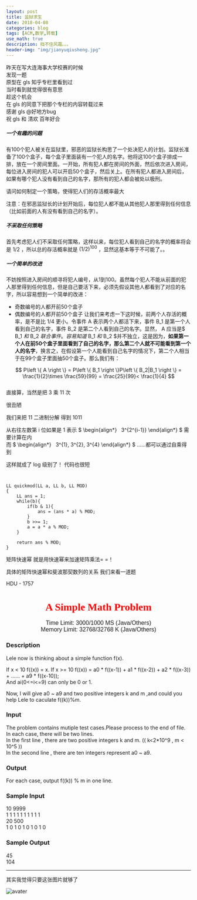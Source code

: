 ```yaml
---
layout: post
title: 监狱求生
date: 2018-04-08
categories: blog
tags: [ACM,数学,转载]
use_math: true
description: 挡不住风霜。。。
header-img: "img/jianyuqiusheng.jpg"
---
```


昨天在写大连海事大学校赛的时候<br>
发现一题<br>
原型在 gls 知乎专栏里看到过<br>
当时看到就觉得很有意思<br>
趁这个机会<br>
在 gls 的同意下把那个专栏的内容转载过来<br>
感谢 gls @好地方bug<br>
祝 gls 和 清欢 百年好合<br>



##### 一个有趣的问题
有100个犯人被关在监狱里，邪恶的监狱长构思了一个处决犯人的计划。监狱长准备了100个盒子，每个盒子里面装有一个犯人的名字。他将这100个盒子排成一排，放在一个房间里面。一开始，所有犯人都在房间的外面，然后依次进入房间，每位进入房间的犯人可以开启50个盒子，然后关上。在所有犯人都进入房间后，如果有哪个犯人没有看到自己的名字，那所有的犯人都会被处以极刑。

请问如何制定一个策略，使得犯人们的存活概率最大

注意：在邪恶监狱长的计划开始后，每位犯人都不能从其他犯人那里得到任何信息（比如前面的人有没有看到自己的名字）。




##### 不采取任何策略
首先考虑犯人们不采取任何策略，这样以来，每位犯人看到自己的名字的概率将会是 1/2 ，所以总的存活概率就是 $(1/2)^{100}$ ，显然这基本等于不可能了。。




##### 一个简单的改进
不妨按照进入房间的顺寻将犯人编号，从1到100。虽然每个犯人不能从前面的犯人那里得到任何信息，但是自己要活下来，必须先假设其他人都看到了对应的名字，所以容易想到一个简单的改进：

- 奇数编号的人都开前50个盒子
- 偶数编号的人都开前50个盒子
让我们来考虑一下这时候，前两个人存活的概率，是不是比 1/4 更小。令事件 A 表示两个人都活下来，事件 B_1 是第一个人看到自己的名字，事件 B_2 是第二个人看到自己的名字。显然， A 应当是$ B_1 $和$ B_2 $联合事件。容易知道$ B_1 $和$ B_2 $并不独立，这是因为，**如果第一个人在前50个盒子里面看到了自己的名字，那么第二个人就不可能看到第一个人的名字**，换言之，在假设第一个人能看到自己名字的情况下，第二个人相当于在99个盒子里面抽50个盒子。那么我们有：

$$ P\left \{ A \right \} = P\left \{ B_1 \right \}P\left \{ B_2|B_1 \right \} = \frac{1}{2}\times \frac{59}{99} = \frac{25}{99}< \frac{1}{4} $$
<br>直接算，当然是把 3 乘 11 次<br>

很丑陋<br>

我们来把 11 二进制分解
得到 1011

从右往左数第 i 位如果是 1
表示
$
  \begin{align\*}
    3^{2^{i-1}}
  \end{align\*}
$
需要计算在内<br>
而
$
  \begin{align\*}
    3^{1}, 3^{2}, 3^{4}
  \end{align\*}
$
 ……都可以通过自乘得到

这样就成了 log 级别了！
代码也很短

<pre><code>

LL quickmod(LL a, LL b, LL MOD)
{
    LL ans = 1;
    while(b){
        if(b & 1){
            ans = (ans * a) % MOD;
        }
        b >>= 1;
        a = a * a % MOD;
    }

    return ans % MOD;
}
</code></pre>
矩阵快速幂 
就是用快速幂来加速矩阵乘法= =！

具体的矩阵快速幂和斐波那契数列的关系
我们来看一道题

HDU - 1757


<center><h1><font face="verdana" color="red"> A Simple Math Problem </font></h1></center>

<center><font size="3" face="arial"> Time Limit: 3000/1000 MS (Java/Others) </font></center>	 
<center><font size="3" face="arial"> Memory Limit: 32768/32768 K (Java/Others) </font></center>	 	



### Description

Lele now is thinking about a simple function f(x).

If x < 10 f((x)) = x.
If x >= 10 f((x)) = a0 * f((x-1)) + a1 * f((x-2)) + a2 * f((x-3)) + …… + a9 * f((x-10));<br>
And ai(0<=i<=9) can only be 0 or 1.<br>

Now, I will give a0 ~ a9 and two positive integers k and m ,and could you help Lele to caculate f((k))%m.<br>
### Input

The problem contains mutiple test cases.Please process to the end of file.<br>
In each case, there will be two lines.<br>
In the first line , there are two positive integers k and m. (( k<2*10^9 , m < 10^5 ))<br>
In the second line , there are ten integers represent a0 ~ a9.<br>

### Output

For each case, output f((k)) % m in one line.

### Sample Input

10 9999<br>
1 1 1 1 1 1 1 1 1 1<br>
20 500<br>
1 0 1 0 1 0 1 0 1 0<br>

### Sample Output

45<br>
104<br>



***

其实我觉得只要这张图片就够了

![avater](https://raw.githubusercontent.com/seventeenjcinta/seventeenjcinta.GitHub.io/master/img/hdu1757.jpg)

